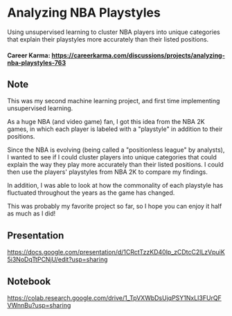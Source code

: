 # Analyzing NBA Playstyles
Using unsupervised learning to cluster NBA players into unique categories that explain their playstyles more accurately than their listed positions.

#### Career Karma: https://careerkarma.com/discussions/projects/analyzing-nba-playstyles-763

## Note
This was my second machine learning project, and first time implementing unsupervised learning. 

As a huge NBA (and video game) fan, I got this idea from the NBA 2K games, in which each player is labeled with a "playstyle" in addition to their positions.

Since the NBA is evolving (being called a "positionless league" by analysts), I wanted to see if I could cluster players into unique categories that could explain the way they play more accurately than their listed positions. I could then use the players' playstyles from NBA 2K to compare my findings.

In addition, I was able to look at how the commonality of each playstyle has fluctuated throughout the years as the game has changed.

This was probably my favorite project so far, so I hope you can enjoy it half as much as I did!

## Presentation
https://docs.google.com/presentation/d/1CRctTzzKD40lp_zCDtcC2lLzVpuiK5i3NoDqTtPCNjU/edit?usp=sharing

## Notebook
https://colab.research.google.com/drive/1_TpVXWbDsUjqPSY1NxLI3FUrQFVWnnBu?usp=sharing
